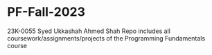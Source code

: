 # PF-Fall-2023
23K-0055 Syed Ukkashah Ahmed Shah
Repo includes all coursework/assignments/projects of the Programming Fundamentals course
